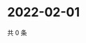 # 2022-02-01

共 0 条

<!-- BEGIN WEIBO -->
<!-- 最后更新时间 Tue Feb 01 2022 07:00:51 GMT+0800 (China Standard Time) -->

<!-- END WEIBO -->
